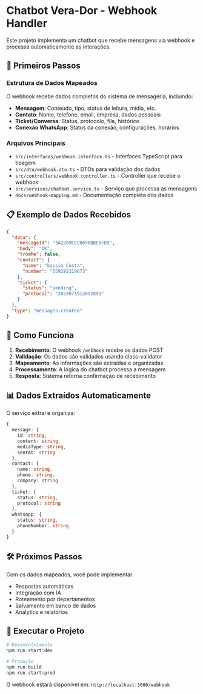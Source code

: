 # Chatbot Vera-Dor - Webhook Handler

Este projeto implementa um chatbot que recebe mensagens via webhook e processa automaticamente as interações.

## 🚀 Primeiros Passos

### Estrutura de Dados Mapeados

O webhook recebe dados completos do sistema de mensageria, incluindo:

- **Mensagem**: Conteúdo, tipo, status de leitura, mídia, etc.
- **Contato**: Nome, telefone, email, empresa, dados pessoais
- **Ticket/Conversa**: Status, protocolo, fila, histórico
- **Conexão WhatsApp**: Status da conexão, configurações, horários

### Arquivos Principais

- `src/interfaces/webhook.interface.ts` - Interfaces TypeScript para tipagem
- `src/dto/webhook.dto.ts` - DTOs para validação dos dados
- `src/controllers/webhook.controller.ts` - Controller que recebe o webhook
- `src/services/chatbot.service.ts` - Serviço que processa as mensagens
- `docs/webhook-mapping.md` - Documentação completa dos dados

## 📋 Exemplo de Dados Recebidos

```json
{
  "data": {
    "messageId": "3A2209CEC8650BBE5FD5",
    "body": "OK",
    "fromMe": false,
    "contact": {
      "name": "kassio Costa",
      "number": "559292319673"
    },
    "ticket": {
      "status": "pending",
      "protocol": "2025071913092893"
    }
  },
  "type": "messages:created"
}
```

## 🔧 Como Funciona

1. **Recebimento**: O webhook `/webhook` recebe os dados POST
2. **Validação**: Os dados são validados usando class-validator
3. **Mapeamento**: As informações são extraídas e organizadas
4. **Processamento**: A lógica do chatbot processa a mensagem
5. **Resposta**: Sistema retorna confirmação de recebimento

## 📊 Dados Extraídos Automaticamente

O serviço extrai e organiza:

```typescript
{
  message: {
    id: string,
    content: string,
    mediaType: string,
    sentAt: string
  },
  contact: {
    name: string,
    phone: string,
    company: string
  },
  ticket: {
    status: string,
    protocol: string
  },
  whatsapp: {
    status: string,
    phoneNumber: string
  }
}
```

## 🛠️ Próximos Passos

Com os dados mapeados, você pode implementar:

- Respostas automáticas
- Integração com IA
- Roteamento por departamentos
- Salvamento em banco de dados
- Analytics e relatórios

## 🚀 Executar o Projeto

```bash
# Desenvolvimento
npm run start:dev

# Produção
npm run build
npm run start:prod
```

O webhook estará disponível em: `http://localhost:3000/webhook`
